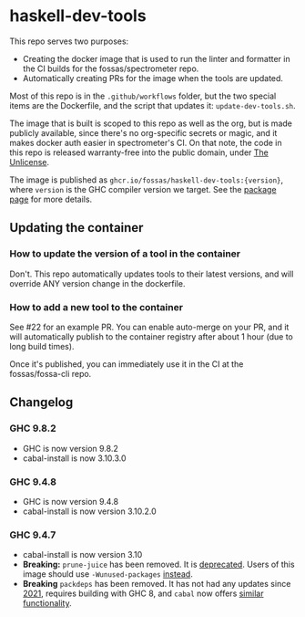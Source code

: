 # haskell-dev-tools

This repo serves two purposes:

- Creating the docker image that is used to run the linter and formatter in
  the CI builds for the fossas/spectrometer repo.
- Automatically creating PRs for the image when the tools are updated.

Most of this repo is in the `.github/workflows` folder, but the two special
items are the Dockerfile, and the script that updates it: `update-dev-tools.sh`.

The image that is built is scoped to this repo as well as the org, but is made
publicly available, since there's no org-specific secrets or magic, and it
makes docker auth easier in spectrometer's CI. On that note, the code in this
repo is released warranty-free into the public domain, under
[The Unlicense](LICENSE).

The image is published as `ghcr.io/fossas/haskell-dev-tools:{version}`, where
`version` is the GHC compiler version we target.
See the [package page](https://ghcr.io/fossas/haskell-dev-tools) for more details.

## Updating the container

### How to update the version of a tool in the container

Don't.  This repo automatically updates tools to their latest versions, and
will override ANY version change in the dockerfile.

### How to add a new tool to the container

See #22 for an example PR.
You can enable auto-merge on your PR, and it will automatically publish to
the container registry after about 1 hour (due to long build times).

Once it's published, you can immediately use it in the CI at the
fossas/fossa-cli repo.

## Changelog

### GHC 9.8.2

- GHC is now version 9.8.2
- cabal-install is now 3.10.3.0

### GHC 9.4.8

- GHC is now version 9.4.8
- cabal-install is now version 3.10.2.0

### GHC 9.4.7

- cabal-install is now version 3.10
- **Breaking:** `prune-juice` has been removed. It is [deprecated](https://github.com/dfithian/prune-juice#readme).
  Users of this image should use `-Wunused-packages` [instead](https://downloads.haskell.org/~ghc/9.4.7/docs/users_guide/using-warnings.html?highlight=wunused%20packages#ghc-flag--Wunused-packages).
- **Breaking** `packdeps` has been removed.
  It has not had any updates since [2021](https://github.com/snoyberg/packdeps),
  requires building with GHC 8, and `cabal` now offers [similar functionality](https://cabal.readthedocs.io/en/stable/cabal-package.html#listing-outdated-dependency-version-bounds).
